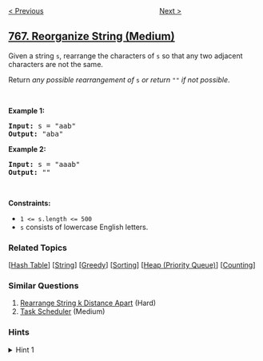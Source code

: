 <!--|This file generated by command(leetcode description); DO NOT EDIT.    |-->
<!--+----------------------------------------------------------------------+-->
<!--|@author    openset <openset.wang@gmail.com>                           |-->
<!--|@link      https://github.com/openset                                 |-->
<!--|@home      https://github.com/openset/leetcode                        |-->
<!--+----------------------------------------------------------------------+-->

[< Previous](../toeplitz-matrix "Toeplitz Matrix")
　　　　　　　　　　　　　　　　
[Next >](../max-chunks-to-make-sorted-ii "Max Chunks To Make Sorted II")

## [767. Reorganize String (Medium)](https://leetcode.com/problems/reorganize-string "重构字符串")

<p>Given a string <code>s</code>, rearrange the characters of <code>s</code> so that any two adjacent characters are not the same.</p>

<p>Return <em>any possible rearrangement of</em> <code>s</code> <em>or return</em> <code>&quot;&quot;</code> <em>if not possible</em>.</p>

<p>&nbsp;</p>
<p><strong>Example 1:</strong></p>
<pre><strong>Input:</strong> s = "aab"
<strong>Output:</strong> "aba"
</pre><p><strong>Example 2:</strong></p>
<pre><strong>Input:</strong> s = "aaab"
<strong>Output:</strong> ""
</pre>
<p>&nbsp;</p>
<p><strong>Constraints:</strong></p>

<ul>
	<li><code>1 &lt;= s.length &lt;= 500</code></li>
	<li><code>s</code> consists of lowercase English letters.</li>
</ul>

### Related Topics
  [[Hash Table](../../tag/hash-table/README.md)]
  [[String](../../tag/string/README.md)]
  [[Greedy](../../tag/greedy/README.md)]
  [[Sorting](../../tag/sorting/README.md)]
  [[Heap (Priority Queue)](../../tag/heap-priority-queue/README.md)]
  [[Counting](../../tag/counting/README.md)]

### Similar Questions
  1. [Rearrange String k Distance Apart](../rearrange-string-k-distance-apart) (Hard)
  1. [Task Scheduler](../task-scheduler) (Medium)

### Hints
<details>
<summary>Hint 1</summary>
Alternate placing the most common letters.
</details>

